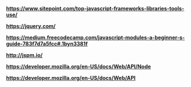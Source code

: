 **https://www.sitepoint.com/top-javascript-frameworks-libraries-tools-use/**

**https://jquery.com/**

**https://medium.freecodecamp.com/javascript-modules-a-beginner-s-guide-783f7d7a5fcc#.1byn3381f**

**http://jspm.io/**

**https://developer.mozilla.org/en-US/docs/Web/API/Node**

**https://developer.mozilla.org/en-US/docs/Web/API**